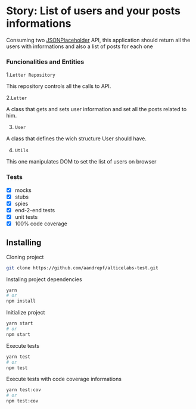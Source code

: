 # Story: List of users and your posts informations

Consuming two [JSONPlaceholder](https://jsonplaceholder.typicode.com) API, this application should return all the users with informations and also a list of posts for each one

### Funcionalities and Entities

1.`Letter Repository`

This repository controls all the calls to API.

2.`Letter`

A class that gets and sets user information and set all the posts related to him.

3. `User`

A class that defines the wich structure User should have.

4. `Utils`

This one manipulates DOM to set the list of users on browser

### Tests

* [x] mocks
* [x] stubs
* [x] spies
* [x] end-2-end tests
* [x] unit tests
* [x] 100% code coverage

## Installing

Cloning project

```bash
git clone https://github.com/aandrepf/alticelabs-test.git
```

Instaling project dependencies

```bash
yarn
# or
npm install
```

Initialize project

```bash
yarn start
# or
npm start
```

Execute tests

```bash
yarn test
# or
npm test
```

Execute tests with code coverage informations

```bash
yarn test:cov
# or
npm test:cov
```
